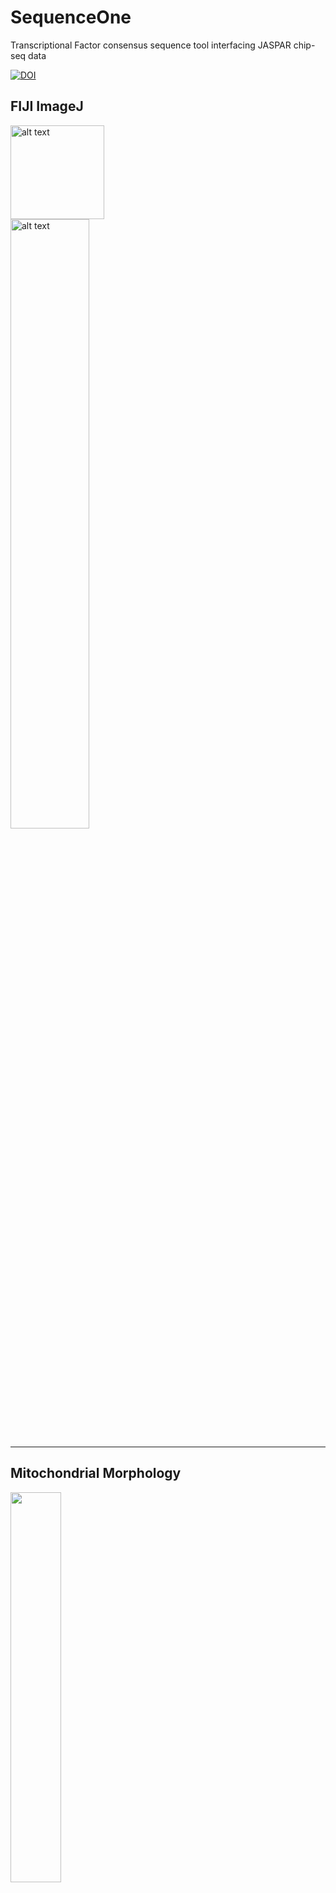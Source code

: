 # SequenceOne
Transcriptional Factor consensus sequence tool interfacing JASPAR chip-seq data


[![DOI](https://zenodo.org/badge/244519845.svg)](https://zenodo.org/badge/latestdoi/244519845)

## FIJI ImageJ
 <img src="https://imagej.net/_images/a/ae/Fiji-icon.png" alt="alt text" height="150px"> <br/>
 <img src="https://i.ytimg.com/vi/1Xd_sLPwPp8/maxresdefault.jpg" alt="alt text" width="50%"> <br/>

---
## Mitochondrial Morphology
 <div class="responsive-image">
  <picture style="padding-top: 40%">
    <img src="https://static4.olympus-lifescience.com/data/olympusmicro/galleries/confocal/cells/muntjac/images/muntjacexlarge2.jpg?rev=52EA" width="40%">
  </picture>
</div>

---
## Chromatin Immunoprecipitation (Chip-SEQ)
 <img src="https://www.researchgate.net/profile/John_Dahl/publication/5864276/figure/fig1/AS:280541862612992@1443897800286/The-chromatin-immunoprecipitation-ChIP-assay.png" alt="alt text" width="50%"> <br/>
